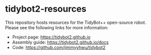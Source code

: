 # tidybot2-resources

This repository hosts resources for the TidyBot++ open-source robot. Please see the following links for more information:

* Project page: https://tidybot2.github.io
* Assembly guide: https://tidybot2.github.io/docs
* Code: https://github.com/jimmyyhwu/tidybot2

